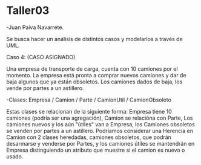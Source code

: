 # Taller03

-Juan Paiva Navarrete.

Se busca hacer un análisis de distintos casos y modelarlos a través de UML.

Caso 4: (CASO ASIGNADO)

Una empresa de transporte de carga, cuenta con 10 camiones por el momento. La empresa está pronta a comprar nuevos camiones y dar de baja algunos que ya están obsoletos. Los camiones dados de baja, los vende por partes a un astillero.

-Clases: Empresa / Camion / Parte / CamionUtil / CamionObsoleto 

Estas clases se relacionan de la siguiente forma: Empresa tiene 10 camiones (podría ser una agregación), Camion se relacióna con Parte, Los camiones nuevos y los aún "útiles" van a Empresa, los Camiones obsoletos se venden por partes a un astillero. Podríamos considerar una Herencia en Camion con 2 clases heredadas, camiones obsoletos, que podrán desarmarse y venderse por Partes, y los camiones útiles se mantendrán en Empresa distinguiendo un atributo que muestre si el camion es nuevo o usado. 
